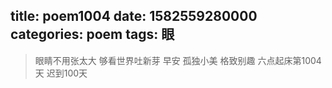 title: poem1004
date: 1582559280000
categories: poem
tags: 眼
---
> 眼睛不用张太大
够看世界吐新芽
早安
孤独小美
格致别趣
六点起床第1004天 迟到100天